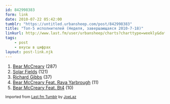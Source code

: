 ```yaml
---
id: 842998383
form: link
date: 2010-07-22 05:42:00
tumblr: "https://untitled.urbansheep.com/post/842998383"
title: "Топ-5 исполнителей (Неделя, завершающаяся 2010-7-18)"
linkurl: http://www.last.fm/user/urbansheep/charts?charttype=weekly&date_to=1279454400
tags:
    - post
    - вкусы в цифрах
layout: post-link.njk
---
```

<ol><li>
<a rel="nofollow" target="_blank" href="http://www.last.fm/music/Bear+McCreary">Bear McCreary</a> (287)</li>
<li>
<a rel="nofollow" target="_blank" href="http://www.last.fm/music/Solar+Fields">Solar Fields</a> (121)</li>
<li>
<a rel="nofollow" target="_blank" href="http://www.last.fm/music/Richard+Gibbs">Richard Gibbs</a> (37)</li>
<li>
<a rel="nofollow" target="_blank" href="http://www.last.fm/music/+noredirect/Bear+McCreary+Feat.+Raya+Yarbrough">Bear McCreary Feat. Raya Yarbrough</a> (11)</li>
<li>
<a rel="nofollow" target="_blank" href="http://www.last.fm/music/+noredirect/Bear+McCreary+Feat.+Bt4">Bear McCreary Feat. Bt4</a> (10)</li>
</ol><p><small>Imported from <a rel="nofollow" target="_blank" href="http://joelaz.com/post/23488847/last-fm-tumblr-weekly-top-artists">Last.fm Tumblr</a> by <a rel="nofollow" target="_blank" href="http://joelaz.com">JoeLaz</a></small></p>

